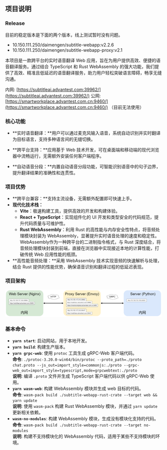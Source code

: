 ## 项目说明

### Release 
目前的稳定版本是下面的两个版本，线上测试暂时没有问题。
* 10.150.111.250/daimengen/subtitle-webapp:v2.2.6
* 10.150.111.250/daimengen/subtitle-webapp-proxy:v2.1

本项目是一款跨平台的实时语音翻译 Web 应用，旨在为用户提供高效、便捷的语音翻译服务。通过结合 TypeScript 和 Rust WebAssembly 的强大功能，我们提供了高效、精准且低延迟的语音翻译服务，助力用户轻松突破语言障碍，畅享无缝沟通。   

内网: [https://subtitleai.advantest.com:39962/](https://subtitleai.advantest.com:39962/)
公网: [https://smartworkplace.advantest.com.cn:9460/](https://smartworkplace.advantest.com.cn:9460/) （目前无法使用）

### 核心功能

* **实时语音翻译：**用户可以通过麦克风输入语音，系统自动识别并实时翻译为目标语言，支持多种语言间的无缝切换。
* **跨平台支持：**应用基于 Web 技术开发，可在桌面端和移动端的现代浏览器中流畅运行，无需额外安装任何客户端程序。

* **自动语音分段：**内置自动语音分段功能，可智能识别语音中的句子边界，提升翻译结果的准确性和连贯性。

### 项目优势

* **跨平台兼容：**支持主流设备，无需额外配置即可快速上手。
* **现代化技术栈：**
  * **Vite**：极速构建工具，提供高效的开发和构建体验。
  * **React + TypeScript**：实现组件化的 UI 开发和类型安全的代码规范，提升代码质量与可维护性。
  * **Rust WebAssembly**：利用 Rust 的高性能与内存安全性特点，将音频处理模块封装为 WebAssembly，显著提升实时语音处理的速度和稳定性。WebAssembly作为一种跨平台的二进制指令格式，与 Rust 深度结合，将音频处理模块封装到前端，直接在浏览器中实现接近本地的计算性能，打破传统 Web 应用性能的瓶颈。
* **高性能音频处理：**采用 WebAssembly 技术实现音频的快速解析与处理，结合 Rust 提供的性能优势，确保语音识别和翻译过程的低延迟表现。

### 项目架构

![项目架构图](./project-architecture.png)

### 基本命令

- **`yarn start`**: 启动网站，用于本地开发。
- **`yarn build`**: 构建生产版本。
- **`yarn grpc-web`**: 使用 `protoc` 工具生成 gRPC-Web 客户端代码。  
  **命令**: `./protoc-3.20.0-win64/bin/protoc --proto_path=./proto chat.proto --js_out=import_style=commonjs:./proto --grpc-web_out=import_style=typescript,mode=grpcwebtext:./proto`  
  **说明**: 编译 `.proto` 文件并生成 TypeScript 客户端代码以供 gRPC-Web 使用。
- **`yarn wasm-web`**: 构建 WebAssembly 模块并生成 web 目标的代码。  
  **命令**: `wasm-pack build ./subtitle-webapp-rust-crate --target web && yarn update`  
  **说明**: 使用 `wasm-pack` 构建 Rust WebAssembly 模块，并通过 `yarn update` 更新相关依赖。
- **`wasm-no-modules`**: 构建 WebAssembly 模块，生成没有模块化支持的代码。  
  **命令**: `wasm-pack build ./subtitle-webapp-rust-crate --target no-modules`  
  **说明**: 构建不支持模块化的 WebAssembly 代码，适用于某些不支持模块的环境。
